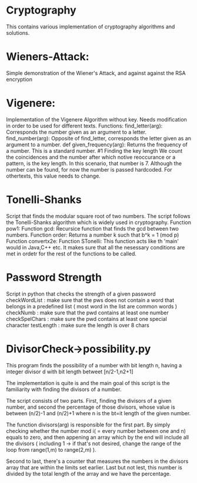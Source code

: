 # Cryptography
This contains various implementation of cryptography algorithms and solutions.

# Wieners-Attack:
Simple demonstration of the Wiener's Attack, and against against the RSA encryption

# Vigenere:
Implementation of the Vigenere Algorithm without key. Needs modification in order to be used for different texts.
Functions:
find_letter(arg): Corresponds the number given as an argument to a letter.
find_number(arg): Opposite of find_letter, corresponds the letter given as an argument to a number.
def given_frequency(arg): Returns the frequency of a number. This is a standard number.
#1 Finding the key length We count the coincidences and the number after which notive reoccurance or a pattern, is the key length. In this scenario, that number is 7. Although the number can be found, for now the number is passed hardcoded. For othertexts, this value needs to change.

# Tonelli-Shanks
Script that finds the modular square root of two numbers. The script follows the Tonelli-Shanks algorithm which is widely used in cryptography.
Function pow1:
Function gcd: Recursice function that finds the gcd between two numbers.
Function order: Returns a number k such that b^k = 1 (mod p)
Function convertx2e:
Function STonelli: This function acts like th 'main' would in Java,C++ etc. It makes sure that all the nesessary conditions are met in ordetr for the rest of the functions to be called.

# Password Strength
Script in python that checks the strength of a given password
checkWordList : make sure that the pws does not contain a word that belongs in a predefined list ( most word in the list are common words )
checkNumb : make sure that the pwd contains at least one number
checkSpelChars : make sure the pwd contains at least one special character
testLength : make sure the length is over 8 chars

# DivisorCheck->possibility.py
This program finds the possibility of a number with bit length n, having a integer divisor d with bit length betweet [n/2-1,n2+1]

The implementation is quite is and the main goal of this script is the familiarity with finding the divisors of a number.

The script consists of two parts. First, finding the divisors of a given number, and second the percentage of those divisors, whose value is between (n/2)-1 and (n/2)+1 where n is the bt=it length of the given number.

The function divisors(arg) is responsible for the first part. By simply checking whether the number mod i( = every number between one and n) equals to zero, and then appening an array which by the end will include all the divisors ( including 1 -> if that's not desired, change the range of the loop from range(1,m) to range(2,m) ).

Second to last, there's a counter that measures the numbers in the divisors array that are within the limits set earlier. Last but not lest, this number is divided by the total length of the array and we have the percentage.
